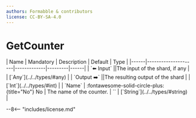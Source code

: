 ```yaml
---
authors: Formabble & contributors
license: CC-BY-SA-4.0
---
```



# GetCounter

<div class="sh-parameters" markdown="1">
| Name | Mandatory | Description | Default | Type |
|------|---------------------|-------------|---------|------|
| `⬅️ Input` ||The input of the shard, if any | | [`Any`](../../types/#any) |
| `Output ➡️` ||The resulting output of the shard | | [`Int`](../../types/#int) |
| `Name` | :fontawesome-solid-circle-plus:{title="No"} No  | The name of the counter. | `` | [`String`](../../types/#string) |

</div>



--8<-- "includes/license.md"

